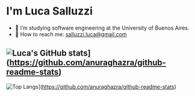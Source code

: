 # I'm Luca Salluzzi


- 📖 I’m studying software engineering at the University of Buenos Aires.
- 📧 How to reach me: salluzzi.luca@gmail.com

![Luca's GitHub stats](https://github-readme-stats.vercel.app/api?username=salluzziluca&show_icons=true&count_private=true&theme=tokyonight)](https://github.com/anuraghazra/github-readme-stats)
---
![Top Langs](https://github-readme-stats.vercel.app/api/top-langs/?username=salluzziluca)](https://github.com/anuraghazra/github-readme-stats)
<!---
salluzziluca/salluzziluca is a ✨ special ✨ repository because its `README.md` (this file) appears on your GitHub profile.
You can click the Preview link to take a look at your changes.
--->
